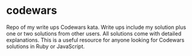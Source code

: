 # codewars
Repo of my write ups Codewars kata. Write ups include my solution plus one or two solutions from other users. All solutions come with detailed explanations. This is a useful resource for anyone looking for Codewars solutions in Ruby or JavaScript.
